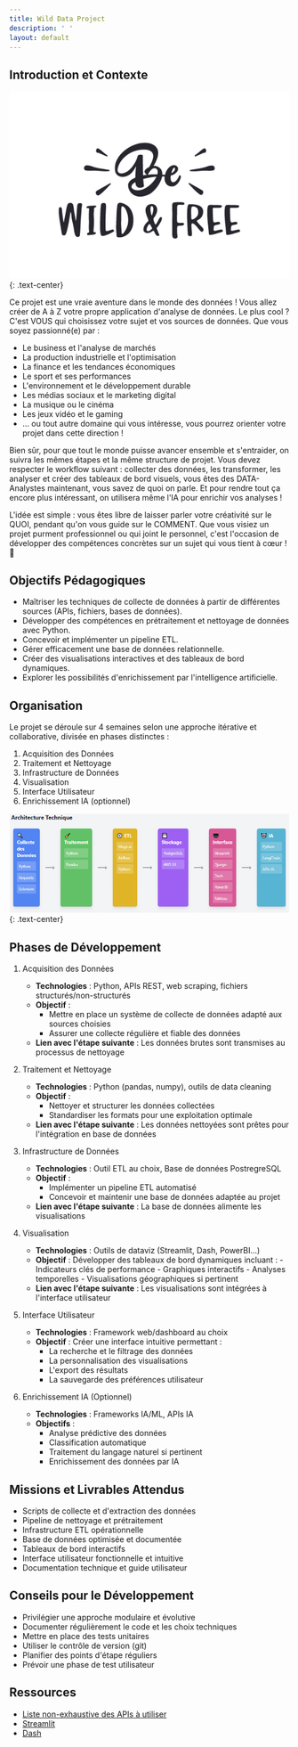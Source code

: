 ```yaml
---
title: Wild Data Project
description: ' '
layout: default
---
```


## Introduction et Contexte

![Header](assests/image/header.jpg)
{: .text-center}

Ce projet est une vraie aventure dans le monde des données ! Vous allez créer de A à Z votre propre application d'analyse de données. Le plus cool ? C'est VOUS qui choisissez votre sujet et vos sources de données. Que vous soyez passionné(e) par :
    
- Le business et l'analyse de marchés
- La production industrielle et l'optimisation
- La finance et les tendances économiques
- Le sport et ses performances
- L'environnement et le développement durable
- Les médias sociaux et le marketing digital
- La musique ou le cinéma
- Les jeux vidéo et le gaming
- ... ou tout autre domaine qui vous intéresse, vous pourrez orienter votre projet dans cette direction !

Bien sûr, pour que tout le monde puisse avancer ensemble et s'entraider, on suivra les mêmes étapes et la même structure de projet. Vous devez respecter le workflow suivant : collecter des données, les transformer, les analyser et créer des tableaux de bord visuels, vous êtes des DATA-Analystes maintenant, vous savez de quoi on parle. Et pour rendre tout ça encore plus intéressant, on utilisera même l'IA pour enrichir vos analyses !

L'idée est simple : vous êtes libre de laisser parler votre créativité sur le QUOI, pendant qu'on vous guide sur le COMMENT. Que vous visiez un projet purment professionnel ou qui joint le personnel, c'est l'occasion de développer des compétences concrètes sur un sujet qui vous tient à cœur ! 🚀

## Objectifs Pédagogiques

- Maîtriser les techniques de collecte de données à partir de différentes sources (APIs, fichiers, bases de données).
- Développer des compétences en prétraitement et nettoyage de données avec Python.
- Concevoir et implémenter un pipeline ETL.
- Gérer efficacement une base de données relationnelle.
- Créer des visualisations interactives et des tableaux de bord dynamiques.
- Explorer les possibilités d'enrichissement par l'intelligence artificielle.

## Organisation

Le projet se déroule sur 4 semaines selon une approche itérative et collaborative, divisée en phases distinctes :

1. Acquisition des Données
2. Traitement et Nettoyage
3. Infrastructure de Données
4. Visualisation
5. Interface Utilisateur
6. Enrichissement IA (optionnel)

![Architecture](assests/image/architecture.PNG)
{: .text-center}

## Phases de Développement

1. Acquisition des Données

    - **Technologies** : Python, APIs REST, web scraping, fichiers structurés/non-structurés
    - **Objectif** :
        - Mettre en place un système de collecte de données adapté aux sources choisies
        - Assurer une collecte régulière et fiable des données
    - **Lien avec l'étape suivante** : Les données brutes sont transmises au processus de nettoyage

2. Traitement et Nettoyage

    - **Technologies** : Python (pandas, numpy), outils de data cleaning
    - **Objectif** :
        - Nettoyer et structurer les données collectées
        - Standardiser les formats pour une exploitation optimale
    - **Lien avec l'étape suivante** : Les données nettoyées sont prêtes pour l'intégration en base de données

3. Infrastructure de Données

    - **Technologies** : Outil ETL au choix, Base de données PostregreSQL
    - **Objectif** :
        - Implémenter un pipeline ETL automatisé
        - Concevoir et maintenir une base de données adaptée au projet
    - **Lien avec l'étape suivante** : La base de données alimente les visualisations

4. Visualisation

    - **Technologies** : Outils de dataviz (Streamlit, Dash, PowerBI...)
    - **Objectif** : Développer des tableaux de bord dynamiques incluant :
            - Indicateurs clés de performance
            - Graphiques interactifs
            - Analyses temporelles
            - Visualisations géographiques si pertinent
    - **Lien avec l'étape suivante** : Les visualisations sont intégrées à l'interface utilisateur

5. Interface Utilisateur

    - **Technologies** : Framework web/dashboard au choix
    - **Objectif** : Créer une interface intuitive permettant :
        - La recherche et le filtrage des données
        - La personnalisation des visualisations
        - L'export des résultats
        - La sauvegarde des préférences utilisateur

6. Enrichissement IA (Optionnel)

    - **Technologies** : Frameworks IA/ML, APIs IA
    - **Objectifs** :
        - Analyse prédictive des données
        - Classification automatique
        - Traitement du langage naturel si pertinent
        - Enrichissement des données par IA

## Missions et Livrables Attendus

- Scripts de collecte et d'extraction des données
- Pipeline de nettoyage et prétraitement
- Infrastructure ETL opérationnelle
- Base de données optimisée et documentée
- Tableaux de bord interactifs
- Interface utilisateur fonctionnelle et intuitive
- Documentation technique et guide utilisateur

## Conseils pour le Développement

- Privilégier une approche modulaire et évolutive
- Documenter régulièrement le code et les choix techniques
- Mettre en place des tests unitaires
- Utiliser le contrôle de version (git)
- Planifier des points d'étape réguliers
- Prévoir une phase de test utilisateur
  
## Ressources

- [Liste non-exhaustive des APIs à utiliser](https://docs.google.com/document/d/1dCX3NebD60zSlT4ZJN2Whzxp0t0Z6AexauqmoI6a80k/edit?tab=t.brs3ncpwpypy)
- [Streamlit](https://www.youtube.com/@CodingIsFun/playlists)
- [Dash](https://www.youtube.com/@CharmingData)
